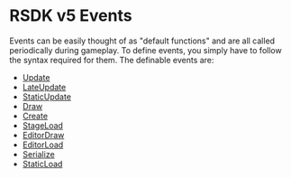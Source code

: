 # RSDK v5 Events

Events can be easily thought of as "default functions" and are all called periodically during gameplay.
To define events, you simply have to follow the syntax required for them. 
The definable events are:

- [Update](Update/README.md)
- [LateUpdate](LateUpdate/README.md)
- [StaticUpdate](StaticUpdate/README.md)
- [Draw](Draw/README.md)
- [Create](Create/README.md)
- [StageLoad](StageLoad/README.md)
- [EditorDraw](EditorDraw/README.md)
- [EditorLoad](EditorLoad/README.md)
- [Serialize](Serialize/README.md)
- [StaticLoad](StaticLoad/README.md)